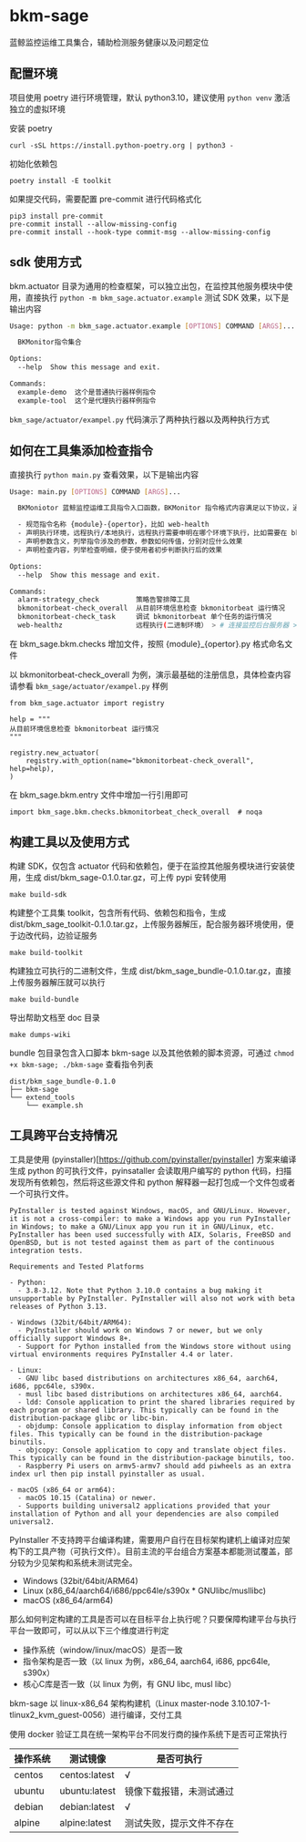 # bkm-sage
蓝鲸监控运维工具集合，辅助检测服务健康以及问题定位


## 配置环境

项目使用 poetry 进行环境管理，默认 python3.10，建议使用 `python venv` 激活独立的虚拟环境

安装 poetry
```
curl -sSL https://install.python-poetry.org | python3 -
```

初始化依赖包
```
poetry install -E toolkit
```

如果提交代码，需要配置 pre-commit 进行代码格式化
```
pip3 install pre-commit
pre-commit install --allow-missing-config
pre-commit install --hook-type commit-msg --allow-missing-config
```

## sdk 使用方式

bkm.actuator 目录为通用的检查框架，可以独立出包，在监控其他服务模块中使用，直接执行 `python -m bkm_sage.actuator.example` 测试 SDK 效果，以下是输出内容

```bash
Usage: python -m bkm_sage.actuator.example [OPTIONS] COMMAND [ARGS]...

  BKMonitor指令集合

Options:
  --help  Show this message and exit.

Commands:
  example-demo  这个是普通执行器样例指令
  example-tool  这个是代理执行器样例指令
```

`bkm_sage/actuator/exampel.py` 代码演示了两种执行器以及两种执行方式


## 如何在工具集添加检查指令

直接执行 `python main.py` 查看效果，以下是输出内容

```bash
Usage: main.py [OPTIONS] COMMAND [ARGS]...

  BKMoniotor 蓝鲸监控运维工具指令入口函数，BKMonitor 指令格式内容满足以下协议，通过 --help 查看指令详情

  - 规范指令名称 {module}-{opertor}，比如 web-health
  - 声明执行环境，远程执行/本地执行，远程执行需要申明在哪个环境下执行，比如需要在 bk-monitor-web 工程目录下执行
  - 声明参数含义，列举指令涉及的参数，参数如何传值，分别对应什么效果
  - 声明检查内容，列举检查明细，便于使用者初步判断执行后的效果

Options:
  --help  Show this message and exit.

Commands:
  alarm-strategy_check         策略告警排障工具
  bkmonitorbeat-check_overall  从目前环境信息检查 bkmonitorbeat 运行情况
  bkmonitorbeat-check_task     调试 bkmonitorbeat 单个任务的运行情况
  web-healthz                  远程执行(二进制环境） > # 连接监控后台服务器 > ssh...
```

在 bkm_sage.bkm.checks 增加文件，按照 {module}_{opertor}.py 格式命名文件

以 bkmonitorbeat-check_overall 为例，演示最基础的注册信息，具体检查内容请参看 `bkm_sage/actuator/exampel.py` 样例
```
from bkm_sage.actuator import registry

help = """
从目前环境信息检查 bkmonitorbeat 运行情况
"""

registry.new_actuator(
    registry.with_option(name="bkmonitorbeat-check_overall", help=help),
)
```

在 bkm_sage.bkm.entry 文件中增加一行引用即可
```
import bkm_sage.bkm.checks.bkmonitorbeat_check_overall  # noqa
```


## 构建工具以及使用方式

构建 SDK，仅包含 actuator 代码和依赖包，便于在监控其他服务模块进行安装使用，生成 dist/bkm_sage-0.1.0.tar.gz，可上传 pypi 安转使用
```
make build-sdk
```

构建整个工具集 toolkit，包含所有代码、依赖包和指令，生成 dist/bkm_sage_toolkit-0.1.0.tar.gz，上传服务器解压，配合服务器环境使用，便于边改代码，边验证服务
```
make build-toolkit
```

构建独立可执行的二进制文件，生成 dist/bkm_sage_bundle-0.1.0.tar.gz，直接上传服务器解压就可以执行
```
make build-bundle
```

导出帮助文档至 doc 目录
```
make dumps-wiki
```

bundle 包目录包含入口脚本 bkm-sage 以及其他依赖的脚本资源，可通过 `chmod +x bkm-sage; ./bkm-sage` 查看指令列表
```
dist/bkm_sage_bundle-0.1.0
├── bkm-sage
└── extend_tools
    └── example.sh
```

## 工具跨平台支持情况

工具是使用 (pyinstaller)[https://github.com/pyinstaller/pyinstaller] 方案来编译生成 python 的可执行文件，pyinsataller 会读取用户编写的 python 代码，扫描发现所有依赖包，然后将这些源文件和 python 解释器一起打包成一个文件包或者一个可执行文件。

```
PyInstaller is tested against Windows, macOS, and GNU/Linux. However, it is not a cross-compiler: to make a Windows app you run PyInstaller in Windows; to make a GNU/Linux app you run it in GNU/Linux, etc. PyInstaller has been used successfully with AIX, Solaris, FreeBSD and OpenBSD, but is not tested against them as part of the continuous integration tests.

Requirements and Tested Platforms

- Python:
  - 3.8-3.12. Note that Python 3.10.0 contains a bug making it unsupportable by PyInstaller. PyInstaller will also not work with beta releases of Python 3.13.

- Windows (32bit/64bit/ARM64):
  - PyInstaller should work on Windows 7 or newer, but we only officially support Windows 8+.
  - Support for Python installed from the Windows store without using virtual environments requires PyInstaller 4.4 or later.

- Linux:
  - GNU libc based distributions on architectures x86_64, aarch64, i686, ppc64le, s390x.
  - musl libc based distributions on architectures x86_64, aarch64.
  - ldd: Console application to print the shared libraries required by each program or shared library. This typically can be found in the distribution-package glibc or libc-bin.
  - objdump: Console application to display information from object files. This typically can be found in the distribution-package binutils.
  - objcopy: Console application to copy and translate object files. This typically can be found in the distribution-package binutils, too.
  - Raspberry Pi users on armv5-armv7 should add piwheels as an extra index url then pip install pyinstaller as usual.

- macOS (x86_64 or arm64):
  - macOS 10.15 (Catalina) or newer.
  - Supports building universal2 applications provided that your installation of Python and all your dependencies are also compiled universal2.
```

PyInstaller 不支持跨平台编译构建，需要用户自行在目标架构建机上编译对应架构下的工具产物（可执行文件）。目前主流的平台组合方案基本都能测试覆盖，部分较为少见架构和系统未测试完全。
- Windows (32bit/64bit/ARM64)
- Linux (x86_64/aarch64/i686/ppc64le/s390x * GNUlibc/musllibc)
- macOS (x86_64/arm64)

那么如何判定构建的工具是否可以在目标平台上执行呢？只要保障构建平台与执行平台一致即可，可以从以下三个维度进行判定
- 操作系统（window/linux/macOS）是否一致
- 指令架构是否一致（以 linux 为例，x86_64, aarch64, i686, ppc64le, s390x）
- 核心C库是否一致（以 linux 为例，有 GNU libc, musl libc）


bkm-sage 以 linux-x86_64 架构构建机（Linux master-node 3.10.107-1-tlinux2_kvm_guest-0056）进行编译，交付工具

使用 docker 验证工具在统一架构平台不同发行商的操作系统下是否可正常执行

|操作系统|测试镜像|是否可执行|
|--|--|--|
|centos|centos:latest|√|
|ubuntu|ubuntu:latest|镜像下载报错，未测试通过|
|debian|debian:latest|√|
|alpine|alpine:latest|测试失败，提示文件不存在|
